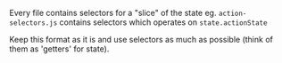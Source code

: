 Every file contains selectors for a "slice" of the state
eg. `action-selectors.js` contains selectors which operates on `state.actionState`

Keep this format as it is and use selectors as much as possible
(think of them as 'getters' for state).
